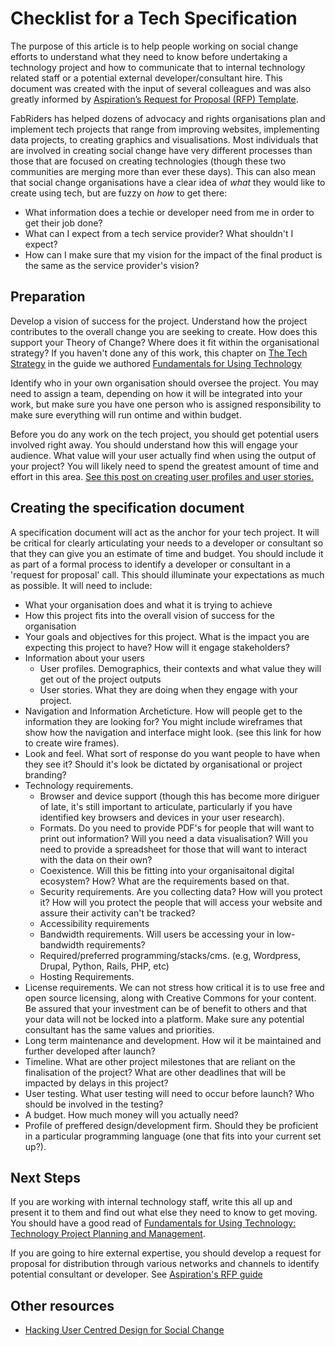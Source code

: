# Checklist for a Tech Specification

The purpose of this article is to help people working on social change efforts to understand what they need to know before undertaking a technology project and how to communicate that to internal technology related staff or a potential external developer/consultant hire. This document was created with the input of several colleagues and was also greatly informed by [Aspiration’s Request for Proposal (RFP) Template](https://aspirationtech.org/training/workflow/templates/rfp).

FabRiders has helped dozens of advocacy and rights organisations plan and implement tech projects that range from improving websites, implementing data projects, to creating graphics and visualisations. Most individuals that are involved in creating social change have very different processes than those that are focused on creating technologies (though these two communities are merging more than ever these days). This can also mean that social change organisations have a clear idea of _what_ they would like to create using tech, but are fuzzy on _how_ to get there:

- What information does a techie or developer need from me in order to get their job done?
- What can I expect from a tech service provider? What shouldn't I expect?
- How can I make sure that my vision for the impact of the final product is the same as the service provider's vision?

## Preparation

Develop a vision of success for the project. Understand how the project contributes to the overall change you are seeking to create. How does this support your Theory of Change? Where does it fit within the organisational strategy? If you haven't done any of this work, this chapter on [The Tech Strategy](http://tech.transparency-initiative.org/fundamentals/the-tech-strategy/) in the guide we authored [Fundamentals for Using Technology](http://tech.transparency-initiative.org/fundamentals/why-you-should-use-fundamentals/)

Identify who in your own organisation should oversee the project. You may need to assign a team, depending on how it will be integrated into your work, but make sure you have one person who is assigned responsibility to make sure everything will run ontime and within budget.  

Before you do any work on the tech project, you should get potential users involved right away. You should understand how this will engage your audience. What value will your user actually find when using the output of your project? You will likely need to spend the greatest amount of time and effort in this area. [See this post on creating user profiles and user stories.](http://www.fabriders.net/hacking-user-centred-design/)





##  Creating the specification document

A specification document will act as the anchor for your tech project.  It will be critical for clearly articulating your needs to a developer or consultant so that they can give you an estimate of time and budget.  You should include it as part of a formal process to identify a developer or consultant in a  'request for proposal' call. This should illuminate your expectations as much as possible. It will need to include:
- What your organisation does and what it is trying to achieve
- How this project fits into the overall vision of success for the organisation
- Your goals and objectives for this project. What is the impact you are expecting this project to have? How will it engage stakeholders?
- Information about your users
  - User profiles. Demographics, their contexts and what value they will get out of the project outputs
  - User stories. What they are doing when they engage with your project.
- Navigation and Information Archeticture. How will people get to the information they are looking for? You might include wireframes that show how the navigation and interface might look. (see this link for how to create wire frames).
- Look and feel. What sort of response do you want people to have when they see it? Should it's look be dictated by organisational or project branding?  
- Technology requirements. 
  - Browser and device support (though this has become more diriguer of late, it's still important to articulate, particularly if you have identified key browsers and devices in your user research). 
  - Formats. Do you need to provide PDF's for people that will want to print out information? Will you need a data visualisation? Will you need to provide a spreadsheet for those that will want to interact with the data on their own? 
  - Coexistence. Will this be fitting into your organisaitonal digital ecosystem? How? What are the requirements based on that. 
  - Security requirements. Are you collecting data? How will you protect it? How will you protect the people that will access your website and assure their activity can't be tracked? 
  - Accessibility requirements 
  - Bandwidth requirements. Will users be accessing your in low-bandwidth requirements? 
  - Required/preferred programming/stacks/cms. (e.g, Wordpress, Drupal, Python, Rails, PHP, etc) 
  - Hosting Requirements.
- License requirements. We can not stress how critical it is to use free and open source licensing, along with Creative Commons for your content. Be assured that your investment can be of benefit to others and that your data will not be locked into a platform. Make sure any potential consultant has the same values and priorities.
- Long term maintenance and development. How wil it be maintained and further developed after launch?
- Timeline. What are other project milestones that are reliant on the finalisation of the project? What are other deadlines that will be impacted by delays in this project? 
- User testing. What user testing will need to occur before launch? Who should be involved in the testing?
- A budget. How much money will you actually need?
- Profile of preffered design/development firm. Should they be proficient in a particular programming language (one that fits into your current set up?). 

## Next Steps
If you are working with internal technology staff, write this all up and present it to them and find out what else they need to know to get moving.  You should have a good read of [Fundamentals for Using Technology: Technology Project Planning and Management](http://tech.transparency-initiative.org/fundamentals/why-you-should-use-fundamentals/).

If you are going to hire external expertise, you should develop a request for proposal for distribution through various networks and channels to identify potential consultant or developer. See [Aspiration's RFP guide](https://aspirationtech.org/training/workflow/templates/rfp) 

## Other resources
- [Hacking User Centred Design for Social Change](http://www.fabriders.net/hacking-user-centred-design/)
